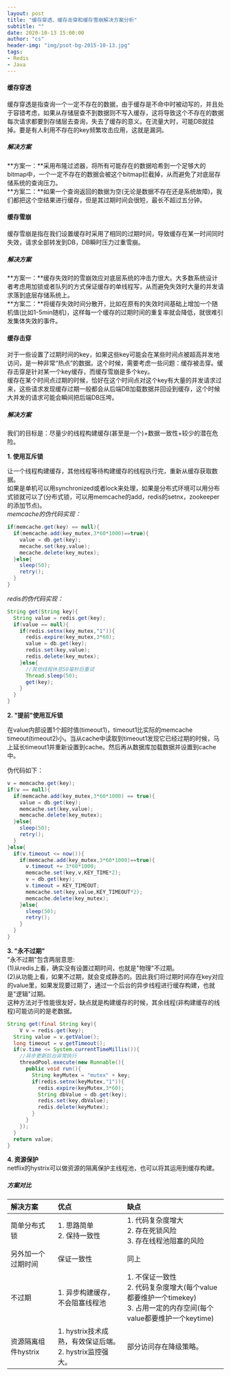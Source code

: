```yaml
---
layout: post
title: "缓存穿透、缓存击穿和缓存雪崩解决方案分析"
subtitle: ""
date: 2020-10-13 15:00:00
author: "cs"
header-img: "img/psot-bg-2015-10-13.jpg"
tags:
- Redis 
- Java
---
```




#### 缓存穿透
缓存穿透是指查询一个一定不存在的数据，由于缓存是不命中时被动写的，并且处于容错考虑，如果从存储层查不到数据则不写入缓存，这将导致这个不存在的数据每次请求都要到存储层去查询，失去了缓存的意义。在流量大时，可能DB就挂掉。要是有人利用不存在的key频繁攻击应用，这就是漏洞。
##### 解决方案
**方案一：**采用布隆过滤器，将所有可能存在的数据哈希到一个足够大的bitmap中，一个一定不存在的数据会被这个bitmap拦截掉，从而避免了对底层存储系统的查询压力。  
**方案二：**如果一个查询返回的数据为空(无论是数据不存在还是系统故障)，我们都把这个空结果进行缓存，但是其过期时间会很短，最长不超过五分钟。
#### 缓存雪崩
缓存雪崩是指在我们设置缓存时采用了相同的过期时间，导致缓存在某一时间同时失效，请求全部转发到DB，DB瞬时压力过重雪崩。
##### 解决方案

**方案一：**缓存失效时的雪崩效应对底层系统的冲击力很大。大多数系统设计者考虑用加锁或者队列的方式保证缓存的单线程写，从而避免失效时大量的并发请求落到底层存储系统上。  
**方案二：**将缓存失效时间分散开，比如在原有的失效时间基础上增加一个随机值(比如1-5min随机)，这样每一个缓存的过期时间的重复率就会降低，就很难引发集体失效的事件。

#### 缓存击穿
对于一些设置了过期时间的key，如果这些key可能会在某些时间点被超高并发地访问，是一种非常“热点”的数据。这个时候，需要考虑一些问题：缓存被击穿。缓存击穿是针对某一个key缓存，而缓存雪崩是多个key。  
缓存在某个时间点过期的时候，恰好在这个时间点对这个key有大量的并发请求过来，这些请求发现缓存过期一般都会从后端DB加载数据并回设到缓存，这个时候大并发的请求可能会瞬间把后端DB压垮。  

##### 解决方案  
我们的目标是：尽量少的线程构建缓存(甚至是一个)+数据一致性+较少的潜在危险。

**1. 使用互斥锁**  

让一个线程构建缓存，其他线程等待构建缓存的线程执行完，重新从缓存获取数据。   
如果是单机可以用synchronized或者lock来处理，如果是分布式环境可以用分布式锁就可以了(分布式锁，可以用memcache的add，redis的setnx，zookeeper的添加节点)。  
*memcache的伪代码实现：*

```java
if(memcache.get(key) == null){
  if(memcache.add(key_mutex,3*60*1000)==true){
    value = db.get(key);
    mecache.set(key,value);
    mecache.delete(key_mutex);
  }else{
    sleep(50);
    retry();
  }
}
```

*redis的伪代码实现：*

```java
String get(String key){
  String value = redis.get(key);
  if(value == null){
    if(redis.setnx(key_mutex,"1")){
      redis.expire(key_mutex,3*60);
      value = db.get(key);
      redis.set(key,value);
      redis.delete(key_mutex);
    }else{
      //其他线程休息50毫秒后重试
      Thread.sleep(50);
      get(key);
    }
  }
}
```

**2. "提前"使用互斥锁**    

在value内部设置1个超时值(timeout1)，timeout1比实际的memcache timeout(timeout2)小。当从cache中读取到timeout1发现它已经过期的时候，马上延长timeout1并重新设置到cache。然后再从数据库加载数据并设置到cache中。

伪代码如下：

```java
v = memcache.get(key);
if(v == null){
  if(memcache.add(key_mutex,3*60*1000) == true){
    value = db.get(key);
    memcache.set(key,value);
    memcache.delete(key_mutex);
  }else{
    sleep(50);
    retry();
  }
}else{
  if(v.timeout <= now()){
    if(memcache.add(key_mutex,3*60*1000)==true){
      v.timeout += 3*60*1000;
      memcache.set(key,v,KEY_TIME*2);
      v = db.get(key);
      v.timeout = KEY_TIMEOUT;
      memcache.set(key,value,KEY_TIMEOUT*2);
      memcache.delete(key_mutex);
    }else{
      sleep(50);
      retry();
    }
  }
}
```

**3. "永不过期"**  
"永不过期"包含两层意思:  
(1)从redis上看，确实没有设置过期时间，也就是"物理"不过期。  
(2)从功能上看，如果不过期，就会变成静态的。因此我们将过期时间存在key对应的value里，如果发现要过期了，通过一个后台的异步线程进行缓存构建，也就是"逻辑"过期。  
这种方法对于性能很友好，缺点就是构建缓存的时候，其余线程(非构建缓存的线程)可能访问的是老数据。

```java
String get(final String key){
	V v = redis.get(key);
  String value = v.getValue();
  long timeout = v.getTimeout();
  if(v.time <= System.currentTimeMillis()){
    //异步更新后台异常执行
    threadPool.execute(new Runnable(){
      public void run(){
        String keyMutex = "mutex" + key;
        if(redis.setnx(keyMutex,"1")){
          redis.expire(keyMutex,3*60);
          String dbValue = db.get(key);
          redis.set(key,dbValue);
          redis.delete(keyMutex);
        }
      }
    });
  }
  return value;
}
```

**4. 资源保护**  
netflix的hystrix可以做资源的隔离保护主线程池，也可以将其运用到缓存构建。

##### 方案对比

|解决方案|优点|缺点|
|:-----|:-----|:-----|
|简单分布式锁|1. 思路简单<br />2. 保持一致性|1. 代码复杂度增大<br>2. 存在死锁风险<br>3. 存在线程池阻塞的风险|
|另外加一个过期时间|保证一致性|同上|
|不过期|1. 异步构建缓存，不会阻塞线程池|1. 不保证一致性<br />2. 代码复杂度增大(每个value都要维护一个timekey)<br />3. 占用一定的内存空间(每个value都要维护一个keytime)|
|资源隔离组件hystrix|1. hystrix技术成熟，有效保证后端。 <br />2. hystrix监控强大。|部分访问存在降级策略。|

